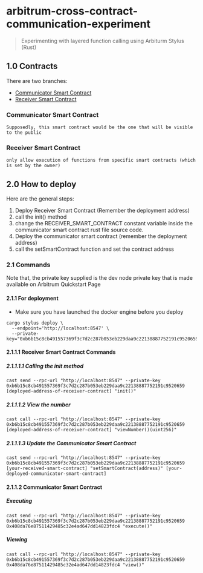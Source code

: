 # arbitrum-cross-contract-communication-experiment

> Experimenting with layered function calling using Arbiturm Stylus (Rust)

## 1.0 Contracts
There are two branches:
- <a href="https://github.com/DreamerChaserHAH/arbitrum-cross-contract-communication-experiment/tree/communicator-smart-contract">Communicator Smart Contract</a>
- <a href="https://github.com/DreamerChaserHAH/arbitrum-cross-contract-communication-experiment/tree/receiver-smart-contract">Receiver Smart Contract</a>

### Communicator Smart Contract

```
Supposedly, this smart contract would be the one that will be visible to the public
```

### Receiver Smart Contract

```
only allow execution of functions from specific smart contracts (which is set by the owner)
```

## 2.0 How to deploy
Here are the general steps:
1. Deploy Receiver Smart Contract (Remember the deployment address)
2. call the init() method
3. change the RECEIVER_SMART_CONTRACT constant variable inside the communicator smart contract rust file source code.
4. Deploy the communicator smart contract (remember the deployment address)
5. call the setSmartContract function and set the contract address

### 2.1 Commands

Note that, the private key supplied is the dev node private key that is made available on Arbitrum Quickstart Page

#### 2.1.1 For deployment
- Make sure you have launched the docker engine before you deploy
```
cargo stylus deploy \   
  --endpoint='http://localhost:8547' \
  --private-key="0xb6b15c8cb491557369f3c7d2c287b053eb229daa9c22138887752191c9520659"
```

#### 2.1.1.1 Receiver Smart Contract Commands

##### 2.1.1.1.1 Calling the init method
```
cast send --rpc-url "http://localhost:8547" --private-key 0xb6b15c8cb491557369f3c7d2c287b053eb229daa9c22138887752191c9520659 [deployed-address-of-receiver-contract] "init()"
```

##### 2.1.1.1.2 View the number

```
cast call --rpc-url "http://localhost:8547" --private-key 0xb6b15c8cb491557369f3c7d2c287b053eb229daa9c22138887752191c9520659 [deployed-address-of-receiver-contract] "viewNumber()(uint256)"
```

##### 2.1.1.1.3 Update the Communicator Smart Contract

```
cast send --rpc-url "http://localhost:8547" --private-key 0xb6b15c8cb491557369f3c7d2c287b053eb229daa9c22138887752191c9520659 [your-received-smart-contract] "setSmartContract(address)" [your-deployed-communicator-smart-contract]
```

#### 2.1.1.2 Communicator Smart Contract
##### Executing

```
cast send --rpc-url "http://localhost:8547" --private-key 0xb6b15c8cb491557369f3c7d2c287b053eb229daa9c22138887752191c9520659 0x408da76e87511429485c32e4ad647dd14823fdc4 "execute()"    
```

##### Viewing
```
cast call --rpc-url "http://localhost:8547" --private-key 0xb6b15c8cb491557369f3c7d2c287b053eb229daa9c22138887752191c9520659 0x408da76e87511429485c32e4ad647dd14823fdc4 "view()"    
```